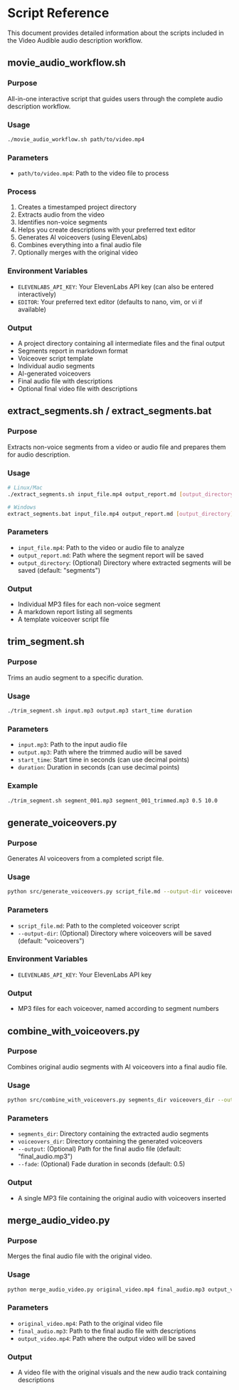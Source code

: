 # Script Reference

This document provides detailed information about the scripts included in the Video Audible audio description workflow.

## movie_audio_workflow.sh

### Purpose
All-in-one interactive script that guides users through the complete audio description workflow.

### Usage
```bash
./movie_audio_workflow.sh path/to/video.mp4
```

### Parameters
- `path/to/video.mp4`: Path to the video file to process

### Process
1. Creates a timestamped project directory
2. Extracts audio from the video
3. Identifies non-voice segments
4. Helps you create descriptions with your preferred text editor
5. Generates AI voiceovers (using ElevenLabs)
6. Combines everything into a final audio file
7. Optionally merges with the original video

### Environment Variables
- `ELEVENLABS_API_KEY`: Your ElevenLabs API key (can also be entered interactively)
- `EDITOR`: Your preferred text editor (defaults to nano, vim, or vi if available)

### Output
- A project directory containing all intermediate files and the final output
- Segments report in markdown format
- Voiceover script template
- Individual audio segments
- AI-generated voiceovers
- Final audio file with descriptions
- Optional final video file with descriptions

## extract_segments.sh / extract_segments.bat

### Purpose
Extracts non-voice segments from a video or audio file and prepares them for audio description.

### Usage
```bash
# Linux/Mac
./extract_segments.sh input_file.mp4 output_report.md [output_directory]

# Windows
extract_segments.bat input_file.mp4 output_report.md [output_directory]
```

### Parameters
- `input_file.mp4`: Path to the video or audio file to analyze
- `output_report.md`: Path where the segment report will be saved
- `output_directory`: (Optional) Directory where extracted segments will be saved (default: "segments")

### Output
- Individual MP3 files for each non-voice segment
- A markdown report listing all segments
- A template voiceover script file

## trim_segment.sh

### Purpose
Trims an audio segment to a specific duration.

### Usage
```bash
./trim_segment.sh input.mp3 output.mp3 start_time duration
```

### Parameters
- `input.mp3`: Path to the input audio file
- `output.mp3`: Path where the trimmed audio will be saved
- `start_time`: Start time in seconds (can use decimal points)
- `duration`: Duration in seconds (can use decimal points)

### Example
```bash
./trim_segment.sh segment_001.mp3 segment_001_trimmed.mp3 0.5 10.0
```

## generate_voiceovers.py

### Purpose
Generates AI voiceovers from a completed script file.

### Usage
```bash
python src/generate_voiceovers.py script_file.md --output-dir voiceovers
```

### Parameters
- `script_file.md`: Path to the completed voiceover script
- `--output-dir`: (Optional) Directory where voiceovers will be saved (default: "voiceovers")

### Environment Variables
- `ELEVENLABS_API_KEY`: Your ElevenLabs API key

### Output
- MP3 files for each voiceover, named according to segment numbers

## combine_with_voiceovers.py

### Purpose
Combines original audio segments with AI voiceovers into a final audio file.

### Usage
```bash
python src/combine_with_voiceovers.py segments_dir voiceovers_dir --output final_audio.mp3 --fade 0.5
```

### Parameters
- `segments_dir`: Directory containing the extracted audio segments
- `voiceovers_dir`: Directory containing the generated voiceovers
- `--output`: (Optional) Path for the final audio file (default: "final_audio.mp3")
- `--fade`: (Optional) Fade duration in seconds (default: 0.5)

### Output
- A single MP3 file containing the original audio with voiceovers inserted

## merge_audio_video.py

### Purpose
Merges the final audio file with the original video.

### Usage
```bash
python merge_audio_video.py original_video.mp4 final_audio.mp3 output_video.mp4
```

### Parameters
- `original_video.mp4`: Path to the original video file
- `final_audio.mp3`: Path to the final audio file with descriptions
- `output_video.mp4`: Path where the output video will be saved

### Output
- A video file with the original visuals and the new audio track containing descriptions
